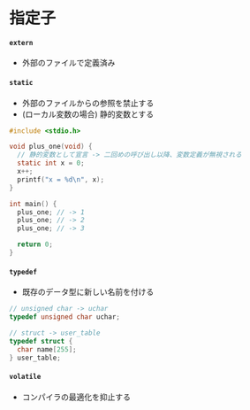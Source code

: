 # 指定子
#### `extern`
- 外部のファイルで定義済み

#### `static`
- 外部のファイルからの参照を禁止する
- (ローカル変数の場合) 静的変数とする

```c
#include <stdio.h>

void plus_one(void) {
  // 静的変数として宣言 -> 二回めの呼び出し以降、変数定義が無視される
  static int x = 0;
  x++;
  printf("x = %d\n", x);
}

int main() {
  plus_one; // -> 1
  plus_one; // -> 2
  plus_one; // -> 3

  return 0;
}
```

#### `typedef`
- 既存のデータ型に新しい名前を付ける

```c
// unsigned char -> uchar
typedef unsigned char uchar;

// struct -> user_table
typedef struct {
  char name[255];
} user_table;
```

#### `volatile`
- コンパイラの最適化を抑止する

